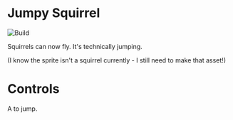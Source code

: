 
# Jumpy Squirrel

![Build](https://github.com/ThePythonator/Jumpy-Squirrel/workflows/Build/badge.svg)

Squirrels can now fly. It's technically jumping.

(I know the sprite isn't a squirrel currently - I still need to make that asset!)

# Controls

A to jump.
